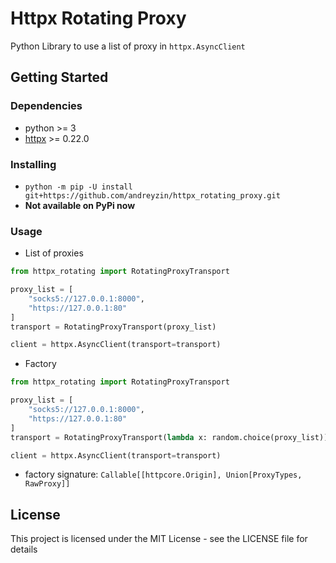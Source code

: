 # Httpx Rotating Proxy

Python Library to use a list of proxy in `httpx.AsyncClient`

## Getting Started

### Dependencies

* python >= 3
* [httpx](https://github.com/encode/httpx/) >= 0.22.0

### Installing

* `python -m pip -U install git+https://github.com/andreyzin/httpx_rotating_proxy.git`
* **Not available on PyPi now**

### Usage

* List of proxies
  
```python
from httpx_rotating import RotatingProxyTransport

proxy_list = [
    "socks5://127.0.0.1:8000",
    "https://127.0.0.1:80"
]
transport = RotatingProxyTransport(proxy_list)

client = httpx.AsyncClient(transport=transport)
```

* Factory

```python
from httpx_rotating import RotatingProxyTransport

proxy_list = [
    "socks5://127.0.0.1:8000",
    "https://127.0.0.1:80"
]
transport = RotatingProxyTransport(lambda x: random.choice(proxy_list))

client = httpx.AsyncClient(transport=transport)
```

 - factory signature: `Callable[[httpcore.Origin], Union[ProxyTypes, RawProxy]]`


## License

This project is licensed under the MIT License - see the LICENSE file for details